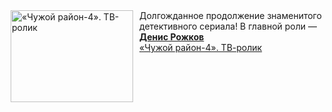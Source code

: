 <!--2025-04-03 08:00:20-->
<div class="yb">
  <div class="rss smaller1 kino_kino"><a href="https://www.kino-teatr.ru/video/47939/" title="«Чужой район-4». ТВ-ролик"><img src="https://www.kino-teatr.ru/video/9/3/47939/poster.jpg" width="196" height="147" align="left" hspace="5" style="margin: 0px 10px 0px 5px" alt="«Чужой район-4». ТВ-ролик"/></a>Долгожданное продолжение знаменитого детективного сериала&#33; В главной роли — <a href=https://www.kino-teatr.ru/kino/acter/m/ros/89236/bio/ target=_blank><strong>Денис Рожков</strong></a> <br><a class="light" href="https://www.kino-teatr.ru/video/47939/">«Чужой район-4». ТВ-ролик</a></div>
</div>
